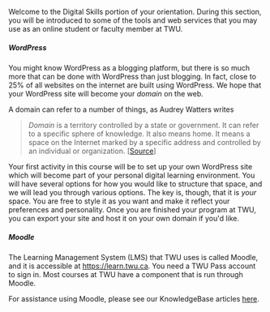 Welcome to the Digital Skills portion of your orientation. During this section, you will be introduced to some of the tools and web services that you may use as an online student or faculty member at TWU.

##### WordPress

You might know WordPress as a blogging platform, but there is so much more that can be done with WordPress than just blogging. In fact, close to 25% of all websites on the internet are built using WordPress. We hope that your WordPress site will become your _domain_ on the web.

A domain can refer to a number of things, as Audrey Watters writes

> _Domain_ is a territory controlled by a state or government. It can refer to a specific sphere of knowledge. It also means home. It means a space on the Internet marked by a specific address and controlled by an individual or organization. \[[Source](http://reclaim.hackeducation.com/)\]

Your first activity in this course will be to set up your own WordPress site which will become part of your personal digital learning environment. You will have several options for how you would like to structure that space, and we will lead you through various options. The key is, though, that it is _your_ space. You are free to style it as you want and make it reflect your preferences and personality. Once you are finished your program at TWU, you can export your site and host it on your own domain if you'd like. 


##### Moodle

The Learning Management System \(LMS\) that TWU uses is called Moodle, and it is accessible at https://learn.twu.ca. You need a TWU Pass account to sign in. Most courses at TWU have a component that is run through Moodle. 

For assistance using Moodle, please see our KnowledgeBase articles [here](https://trinitywestern.teamdynamix.com/TDClient/KB/?CategoryID=4592).



